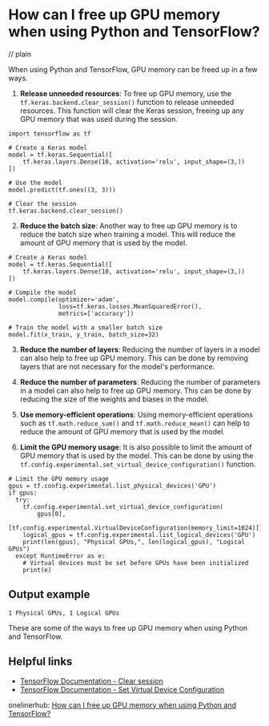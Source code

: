 # How can I free up GPU memory when using Python and TensorFlow?
// plain

When using Python and TensorFlow, GPU memory can be freed up in a few ways.

1. **Release unneeded resources**: To free up GPU memory, use the `tf.keras.backend.clear_session()` function to release unneeded resources. This function will clear the Keras session, freeing up any GPU memory that was used during the session.

```
import tensorflow as tf

# Create a Keras model
model = tf.keras.Sequential([
    tf.keras.layers.Dense(10, activation='relu', input_shape=(3,))
])

# Use the model
model.predict(tf.ones((3, 3)))

# Clear the session
tf.keras.backend.clear_session()
```

2. **Reduce the batch size**: Another way to free up GPU memory is to reduce the batch size when training a model. This will reduce the amount of GPU memory that is used by the model.

```
# Create a Keras model
model = tf.keras.Sequential([
    tf.keras.layers.Dense(10, activation='relu', input_shape=(3,))
])

# Compile the model
model.compile(optimizer='adam',
              loss=tf.keras.losses.MeanSquaredError(),
              metrics=['accuracy'])

# Train the model with a smaller batch size
model.fit(x_train, y_train, batch_size=32)
```

3. **Reduce the number of layers**: Reducing the number of layers in a model can also help to free up GPU memory. This can be done by removing layers that are not necessary for the model's performance.

4. **Reduce the number of parameters**: Reducing the number of parameters in a model can also help to free up GPU memory. This can be done by reducing the size of the weights and biases in the model.

5. **Use memory-efficient operations**: Using memory-efficient operations such as `tf.math.reduce_sum()` and `tf.math.reduce_mean()` can help to reduce the amount of GPU memory that is used by the model.

6. **Limit the GPU memory usage**: It is also possible to limit the amount of GPU memory that is used by the model. This can be done by using the `tf.config.experimental.set_virtual_device_configuration()` function.

```
# Limit the GPU memory usage
gpus = tf.config.experimental.list_physical_devices('GPU')
if gpus:
  try:
    tf.config.experimental.set_virtual_device_configuration(
        gpus[0],
        [tf.config.experimental.VirtualDeviceConfiguration(memory_limit=1024)])
    logical_gpus = tf.config.experimental.list_logical_devices('GPU')
    print(len(gpus), "Physical GPUs,", len(logical_gpus), "Logical GPUs")
  except RuntimeError as e:
    # Virtual devices must be set before GPUs have been initialized
    print(e)
```

## Output example

```
1 Physical GPUs, 1 Logical GPUs
```

These are some of the ways to free up GPU memory when using Python and TensorFlow.

## Helpful links
- [TensorFlow Documentation - Clear session](https://www.tensorflow.org/api_docs/python/tf/keras/backend/clear_session)
- [TensorFlow Documentation - Set Virtual Device Configuration](https://www.tensorflow.org/api_docs/python/tf/config/experimental/set_virtual_device_configuration)

onelinerhub: [How can I free up GPU memory when using Python and TensorFlow?](https://onelinerhub.com/python-tensorflow/how-can-i-free-up-gpu-memory-when-using-python-and-tensorflow)